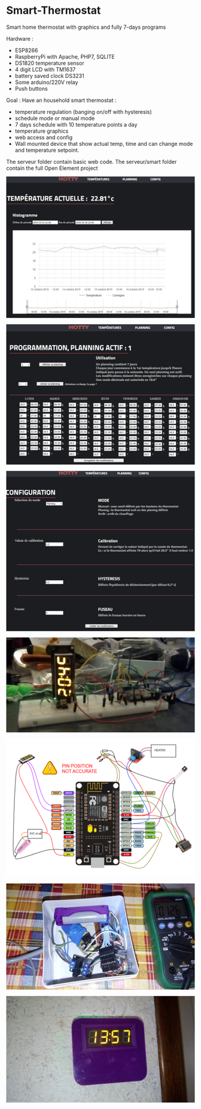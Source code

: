 # Smart-Thermostat
Smart home thermostat with graphics and fully 7-days programs 

Hardware :
- ESP8266
- RaspberryPi with Apache, PHP7, SQLITE
- DS1820 temperature sensor
- 4 digit LCD with TM1637
- battery saved clock DS3231
- Some arduino/220V relay
- Push buttons

Goal : 
Have an household smart thermostat :
- temperature regulation (banging on/off with hysteresis)
- schedule mode or manual mode
- 7 days schedule with 10 temperature points a day
- temperature graphics
- web access and config
- Wall mounted device that show actual temp, time and can change mode and temperature setpoint.

The serveur folder contain basic web code.
The serveur/smart folder contain the full Open Element project

![picture](https://raw.githubusercontent.com/crazytiti/Smart-Thermostat/master/capture-web.jpg)

![picture](https://raw.githubusercontent.com/crazytiti/Smart-Thermostat/master/planning.JPG)

![picture](https://raw.githubusercontent.com/crazytiti/Smart-Thermostat/master/config.JPG)

![picture](https://raw.githubusercontent.com/crazytiti/Smart-Thermostat/master/proto.jpg)

![picture](https://raw.githubusercontent.com/crazytiti/Smart-Thermostat/master/schema%20v2.png)

![picture](https://raw.githubusercontent.com/crazytiti/Smart-Thermostat/master/en_boite.jpg)

![picture](https://raw.githubusercontent.com/crazytiti/Smart-Thermostat/master/sur%20mur.jpg)
